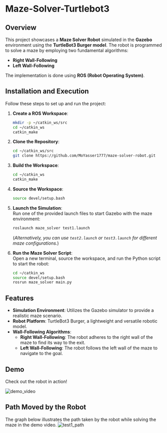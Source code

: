 # Maze-Solver-Turtlebot3

## Overview  

This project showcases a **Maze Solver Robot** simulated in the **Gazebo** environment using the **TurtleBot3 Burger model**. The robot is programmed to solve a maze by employing two fundamental algorithms:  

- **Right Wall-Following**  
- **Left Wall-Following**  

The implementation is done using **ROS (Robot Operating System)**.

## Installation and Execution  

Follow these steps to set up and run the project:  

1. **Create a ROS Workspace**:  
   ```bash  
   mkdir -p ~/catkin_ws/src  
   cd ~/catkin_ws  
   catkin_make  
   ```  

2. **Clone the Repository**:  
   ```bash  
   cd ~/catkin_ws/src  
   git clone https://github.com/MoYasser1777/maze-solver-robot.git  
   ```  

3. **Build the Workspace**:  
   ```bash  
   cd ~/catkin_ws  
   catkin_make  
   ```  

4. **Source the Workspace**:  
   ```bash  
   source devel/setup.bash  
   ```  

5. **Launch the Simulation**:  
   Run one of the provided launch files to start Gazebo with the maze environment:  
   ```bash  
   roslaunch maze_solver test1.launch  
   ```  
   (*Alternatively, you can use `test2.launch` or `test3.launch` for different maze configurations.*)  

6. **Run the Maze Solver Script**:  
   Open a new terminal, source the workspace, and run the Python script to start the robot:  
   ```bash  
   cd ~/catkin_ws  
   source devel/setup.bash  
   rosrun maze_solver main.py  
   ```  

## Features  

- **Simulation Environment**: Utilizes the Gazebo simulator to provide a realistic maze scenario.  
- **Robot Platform**: TurtleBot3 Burger, a lightweight and versatile robotic model.  
- **Wall-Following Algorithms**:  
  - **Right Wall-Following**: The robot adheres to the right wall of the maze to find its way to the exit.  
  - **Left Wall-Following**: The robot follows the left wall of the maze to navigate to the goal.  

## Demo  

Check out the robot in action! 

![demo_video](https://github.com/user-attachments/assets/6c143523-8f9d-4739-8b6b-ce02d9c9609e)



## Path Moved by the Robot

The graph below illustrates the path taken by the robot while solving the maze in the demo video.
![test1_path](https://github.com/user-attachments/assets/afc5b03b-3116-4e2e-9b61-6863e17e3bbc)


